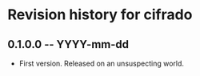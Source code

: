 # Revision history for cifrado

## 0.1.0.0 -- YYYY-mm-dd

* First version. Released on an unsuspecting world.
